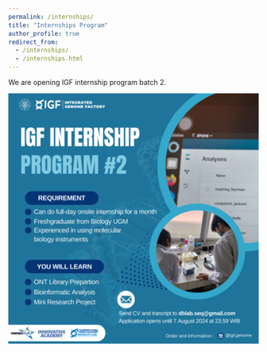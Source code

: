 ```yaml
---
permalink: /internships/
title: "Internships Program"
author_profile: true
redirect_from: 
  - /internships/
  - /internships.html
---
```


We are opening IGF internship program batch 2.

![internship2](/images/internship2.png)
